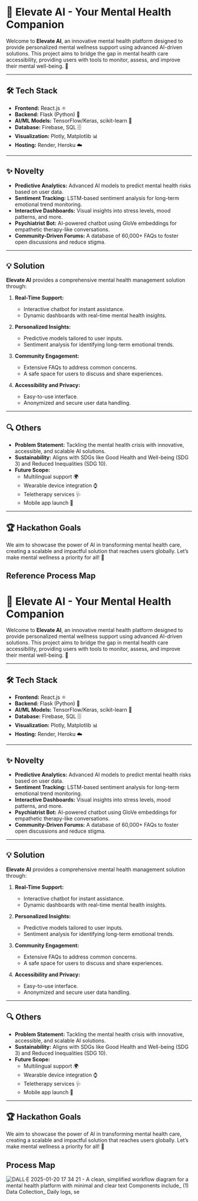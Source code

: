 # 🚀 Elevate AI - Your Mental Health Companion

Welcome to **Elevate AI**, an innovative mental health platform designed to provide personalized mental wellness support using advanced AI-driven solutions. This project aims to bridge the gap in mental health care accessibility, providing users with tools to monitor, assess, and improve their mental well-being. 🌟

---

## 🛠️ Tech Stack

- **Frontend:** React.js ⚛️
- **Backend:** Flask (Python) 🐍
- **AI/ML Models:** TensorFlow/Keras, scikit-learn 🤖
- **Database:** Firebase, SQL 🗄️
- **Visualization:** Plotly, Matplotlib 📊
- **Hosting:** Render, Heroku ☁️

---

## ✨ Novelty

- **Predictive Analytics:** Advanced AI models to predict mental health risks based on user data.
- **Sentiment Tracking:** LSTM-based sentiment analysis for long-term emotional trend monitoring.
- **Interactive Dashboards:** Visual insights into stress levels, mood patterns, and more.
- **Psychiatrist Bot:** AI-powered chatbot using GloVe embeddings for empathetic therapy-like conversations.
- **Community-Driven Forums:** A database of 60,000+ FAQs to foster open discussions and reduce stigma.

---

## 💡 Solution

**Elevate AI** provides a comprehensive mental health management solution through:

1. **Real-Time Support:**
   - Interactive chatbot for instant assistance.
   - Dynamic dashboards with real-time mental health insights.

2. **Personalized Insights:**
   - Predictive models tailored to user inputs.
   - Sentiment analysis for identifying long-term emotional trends.

3. **Community Engagement:**
   - Extensive FAQs to address common concerns.
   - A safe space for users to discuss and share experiences.

4. **Accessibility and Privacy:**
   - Easy-to-use interface.
   - Anonymized and secure user data handling.

---

## 🔍 Others

- **Problem Statement:** Tackling the mental health crisis with innovative, accessible, and scalable AI solutions.
- **Sustainability:** Aligns with SDGs like Good Health and Well-being (SDG 3) and Reduced Inequalities (SDG 10).
- **Future Scope:**
  - Multilingual support 🌍
  - Wearable device integration ⌚
  - Teletherapy services 🩺
  - Mobile app launch 📱

---

## 🏆 Hackathon Goals

We aim to showcase the power of AI in transforming mental health care, creating a scalable and impactful solution that reaches users globally. Let’s make mental wellness a priority for all! 🌈


## Reference Process Map
# 🚀 Elevate AI - Your Mental Health Companion

Welcome to **Elevate AI**, an innovative mental health platform designed to provide personalized mental wellness support using advanced AI-driven solutions. This project aims to bridge the gap in mental health care accessibility, providing users with tools to monitor, assess, and improve their mental well-being. 🌟

---

## 🛠️ Tech Stack

- **Frontend:** React.js ⚛️
- **Backend:** Flask (Python) 🐍
- **AI/ML Models:** TensorFlow/Keras, scikit-learn 🤖
- **Database:** Firebase, SQL 🗄️
- **Visualization:** Plotly, Matplotlib 📊
- **Hosting:** Render, Heroku ☁️

---

## ✨ Novelty

- **Predictive Analytics:** Advanced AI models to predict mental health risks based on user data.
- **Sentiment Tracking:** LSTM-based sentiment analysis for long-term emotional trend monitoring.
- **Interactive Dashboards:** Visual insights into stress levels, mood patterns, and more.
- **Psychiatrist Bot:** AI-powered chatbot using GloVe embeddings for empathetic therapy-like conversations.
- **Community-Driven Forums:** A database of 60,000+ FAQs to foster open discussions and reduce stigma.

---

## 💡 Solution

**Elevate AI** provides a comprehensive mental health management solution through:

1. **Real-Time Support:**
   - Interactive chatbot for instant assistance.
   - Dynamic dashboards with real-time mental health insights.

2. **Personalized Insights:**
   - Predictive models tailored to user inputs.
   - Sentiment analysis for identifying long-term emotional trends.

3. **Community Engagement:**
   - Extensive FAQs to address common concerns.
   - A safe space for users to discuss and share experiences.

4. **Accessibility and Privacy:**
   - Easy-to-use interface.
   - Anonymized and secure user data handling.

---

## 🔍 Others

- **Problem Statement:** Tackling the mental health crisis with innovative, accessible, and scalable AI solutions.
- **Sustainability:** Aligns with SDGs like Good Health and Well-being (SDG 3) and Reduced Inequalities (SDG 10).
- **Future Scope:**
  - Multilingual support 🌍
  - Wearable device integration ⌚
  - Teletherapy services 🩺
  - Mobile app launch 📱

---

## 🏆 Hackathon Goals
We aim to showcase the power of AI in transforming mental health care, creating a scalable and impactful solution that reaches users globally. Let’s make mental wellness a priority for all! 🌈

## Process Map
![DALL·E 2025-01-20 17 34 21 - A clean, simplified workflow diagram for a mental health platform with minimal and clear text  Components include_ (1) Data Collection_ Daily logs, se](https://github.com/user-attachments/assets/0a4a6a5a-c0c4-4ebd-b35e-4e56ea1d21e3)
